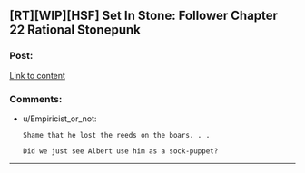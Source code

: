 ## [RT][WIP][HSF] Set In Stone: Follower Chapter 22 Rational Stonepunk

### Post:

[Link to content](https://setinstonestory.wordpress.com/2015/07/14/chapter-22/)

### Comments:

- u/Empiricist_or_not:
  ```
  Shame that he lost the reeds on the boars. . .

  Did we just see Albert use him as a sock-puppet?
  ```

---

